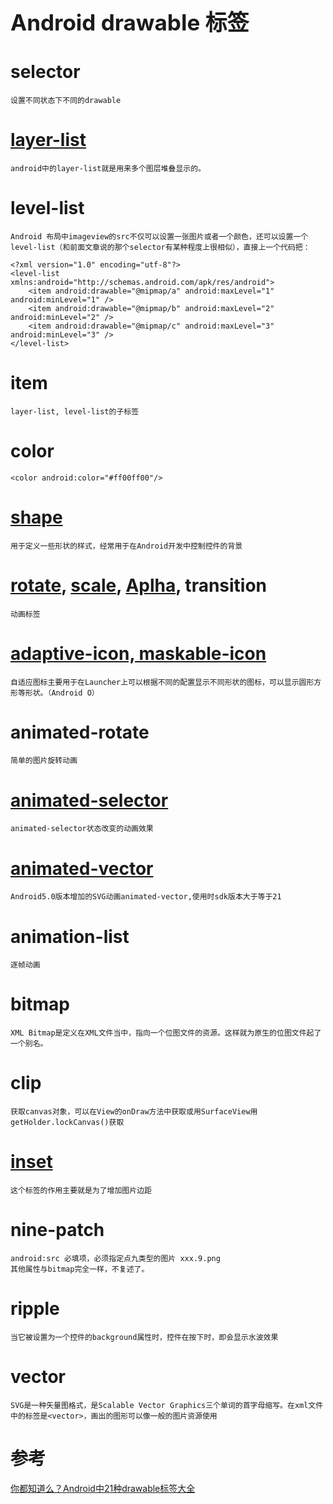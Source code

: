 <h1 style="font-size: 2.5em;"> Android drawable 标签</h1>
 


# selector            
    设置不同状态下不同的drawable
# [layer-list](https://www.jianshu.com/p/9e6d03ab7ac9)          
    android中的layer-list就是用来多个图层堆叠显示的。
# level-list          
    Android 布局中imageview的src不仅可以设置一张图片或者一个颜色，还可以设置一个level-list（和前面文章说的那个selector有某种程度上很相似），直接上一个代码把：

`````
<?xml version="1.0" encoding="utf-8"?>
<level-list xmlns:android="http://schemas.android.com/apk/res/android">
    <item android:drawable="@mipmap/a" android:maxLevel="1" android:minLevel="1" />
    <item android:drawable="@mipmap/b" android:maxLevel="2" android:minLevel="2" />
    <item android:drawable="@mipmap/c" android:maxLevel="3" android:minLevel="3" />
</level-list>

`````
# item
    layer-list, level-list的子标签
# color
`````
<color android:color="#ff00ff00"/>
`````
# [shape](https://www.cnblogs.com/MianActivity/p/5867776.html)
    用于定义一些形状的样式，经常用于在Android开发中控制控件的背景
# [rotate](https://blog.csdn.net/wenwen091100304/article/details/53428249), [scale](https://blog.csdn.net/wenwen091100304/article/details/53428249), [Aplha](https://blog.csdn.net/classmate_l/article/details/83541631), transition
    动画标签
# [adaptive-icon, maskable-icon](https://www.jianshu.com/p/c7af54a361a2)    
    自适应图标主要用于在Launcher上可以根据不同的配置显示不同形状的图标，可以显示圆形方形等形状。（Android O）
# animated-rotate     
    简单的图片旋转动画
# [animated-selector](https://blog.csdn.net/wangsen927/article/details/94781945)
    animated-selector状态改变的动画效果
# [animated-vector](https://blog.csdn.net/u011106915/article/details/77502856)     
    Android5.0版本增加的SVG动画animated-vector,使用时sdk版本大于等于21 
# animation-list      
    逐帧动画
# bitmap              
    XML Bitmap是定义在XML文件当中，指向一个位图文件的资源。这样就为原生的位图文件起了一个别名。
# clip                
    获取canvas对象，可以在View的onDraw方法中获取或用SurfaceView用getHolder.lockCanvas()获取
# [inset](https://blog.csdn.net/qq_40963076/article/details/99698178)               
    这个标签的作用主要就是为了增加图片边距
# nine-patch
    android:src 必填项，必须指定点九类型的图片 xxx.9.png
    其他属性与bitmap完全一样，不复述了。
# ripple              
    当它被设置为一个控件的background属性时，控件在按下时，即会显示水波效果
# vector              
    SVG是一种矢量图格式，是Scalable Vector Graphics三个单词的首字母缩写。在xml文件中的标签是<vector>，画出的图形可以像一般的图片资源使用

# 参考

[你都知道么？Android中21种drawable标签大全](https://cloud.tencent.com/developer/article/1924262)



